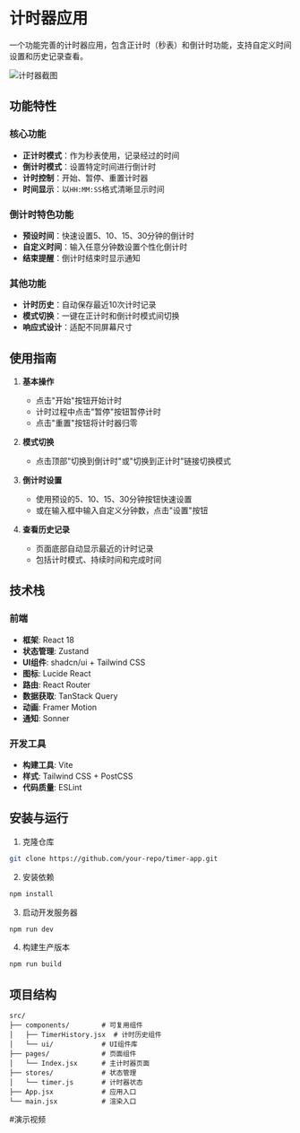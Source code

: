 # 计时器应用

一个功能完善的计时器应用，包含正计时（秒表）和倒计时功能，支持自定义时间设置和历史记录查看。

![计时器截图](https://github.com/user-attachments/assets/ff9dac9f-092c-47be-a8c4-ac973fd816cb)


## 功能特性

### 核心功能
- **正计时模式**：作为秒表使用，记录经过的时间
- **倒计时模式**：设置特定时间进行倒计时
- **计时控制**：开始、暂停、重置计时器
- **时间显示**：以`HH:MM:SS`格式清晰显示时间

### 倒计时特色功能
- **预设时间**：快速设置5、10、15、30分钟的倒计时
- **自定义时间**：输入任意分钟数设置个性化倒计时
- **结束提醒**：倒计时结束时显示通知

### 其他功能
- **计时历史**：自动保存最近10次计时记录
- **模式切换**：一键在正计时和倒计时模式间切换
- **响应式设计**：适配不同屏幕尺寸

## 使用指南

1. **基本操作**
   - 点击"开始"按钮开始计时
   - 计时过程中点击"暂停"按钮暂停计时
   - 点击"重置"按钮将计时器归零

2. **模式切换**
   - 点击顶部"切换到倒计时"或"切换到正计时"链接切换模式

3. **倒计时设置**
   - 使用预设的5、10、15、30分钟按钮快速设置
   - 或在输入框中输入自定义分钟数，点击"设置"按钮

4. **查看历史记录**
   - 页面底部自动显示最近的计时记录
   - 包括计时模式、持续时间和完成时间

## 技术栈

### 前端
- **框架**: React 18
- **状态管理**: Zustand
- **UI组件**: shadcn/ui + Tailwind CSS
- **图标**: Lucide React
- **路由**: React Router
- **数据获取**: TanStack Query
- **动画**: Framer Motion
- **通知**: Sonner

### 开发工具
- **构建工具**: Vite
- **样式**: Tailwind CSS + PostCSS
- **代码质量**: ESLint

## 安装与运行

1. 克隆仓库
```bash
git clone https://github.com/your-repo/timer-app.git
```

2. 安装依赖
```bash
npm install
```

3. 启动开发服务器
```bash
npm run dev
```

4. 构建生产版本
```bash
npm run build
```

## 项目结构

```
src/
├── components/        # 可复用组件
│   ├── TimerHistory.jsx  # 计时历史组件
│   └── ui/            # UI组件库
├── pages/             # 页面组件
│   └── Index.jsx      # 主计时器页面
├── stores/            # 状态管理
│   └── timer.js       # 计时器状态
├── App.jsx            # 应用入口
└── main.jsx           # 渲染入口
```

#演示视频
